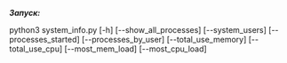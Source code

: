 ***Запуск:***


python3 system_info.py 
[-h]
[--show_all_processes]
[--system_users]
[--processes_started]
[--processes_by_user]
[--total_use_memory]
[--total_use_cpu]
[--most_mem_load]
[--most_cpu_load]

